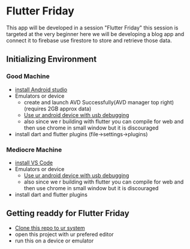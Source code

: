 # Flutter Friday

This app will be developed in a session "Flutter Friday" this session is targeted at the very beginner
here we will be developing a blog app and connect it to firebase use firestore to store and retrieve those data.

## Initializing Environment
### Good Machine
- [install Android studio](https://developer.android.com/studio)
- Emulators or device
  - create and launch AVD Successfully(AVD manager top right)(requires 2GB approx data)
  - [Use ur android device with usb debugging](https://developer.android.com/studio/run/device)
  - also since we r building with flutter you can compile for web and then use chrome in small window but it is discouraged
- install dart and flutter plugins (file->settings->plugins)
### Mediocre Machine
- [install VS Code](https://code.visualstudio.com/)
- Emulators or device
  - [Use ur android device with usb debugging](https://developer.android.com/studio/run/device)
  - also since we r building with flutter you can compile for web and then use chrome in small window but it is discouraged
- install dart and flutter plugins 
## Getting readdy for Flutter Friday
- [Clone this repo to ur system](https://www.youtube.com/watch?v=o8YS4-WBxmE)
- open this project with ur prefered editor
- run this on a device or emulator